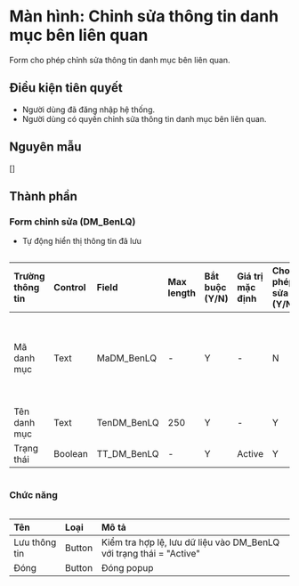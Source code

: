 # Màn hình: Chỉnh sửa thông tin danh mục bên liên quan
Form cho phép chỉnh sửa thông tin danh mục bên liên quan.

## Điều kiện tiên quyết
- Người dùng đã đăng nhập hệ thống.
- Người dùng có quyền chỉnh sửa thông tin danh mục bên liên quan.

## Nguyên mẫu
[]

## Thành phần

### Form chỉnh sửa (DM_BenLQ)
- Tự động hiển thị thông tin đã lưu
<div style="overflow-x:auto">

| Trường thông tin | Control  | Field           | Max length | Bắt buộc (Y/N) | Giá trị mặc định | Cho phép sửa (Y/N) | Mô tả     
|:-----------------|:---------|:----------------|:-----------|:---------------|:-----------------|:-------------------|:------------------------------------------------|
| Mã danh mục      | Text     | MaDM_BenLQ      | -          | Y              | -                | N                  | Mã danh mục tự tăng trong danh sách             |
| Tên danh mục     | Text     | TenDM_BenLQ     | 250        | Y              | -                | Y                  |                                                 |
| Trạng thái       | Boolean  | TT_DM_BenLQ     | -          | Y              | Active           | Y                  |                                                 |

</div>

### Chức năng

<div style="overflow-x:auto">

| Tên          | Loại   | Mô tả                                                                                           |
|:-------------|:-------|:------------------------------------------------------------------------------------------------|
| Lưu thông tin| Button | Kiểm tra hợp lệ, lưu dữ liệu vào DM_BenLQ với trạng thái = "Active"                             |
| Đóng         | Button | Đóng popup                                                                                      |
